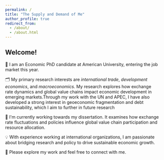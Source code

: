 ```yaml
---
permalink: /
title: "The Supply and Demand of Me"
author_profile: true
redirect_from: 
  - /about/
  - /about.html
---
```



##  Welcome! 

🙋 I am an Economic PhD candidate at American University, entering the job market this year.

🗂️ My primary research interests are *international trade*, *development economics*, and *macroeconomics*. My research explores how exchange rate dynamics and global value chains impact economic development in emerging markets.Through my work with the UN and APEC, I have also developed a strong interest in geoeconomic fragmentation and debt sustainability, which I aim to further in future research

📝 I'm currently working towards my dissertation. It examines how exchange rate fluctuations and policies influence global value chain participation and resource allocation.

💡 With  experience working at international organizations, I am passionate about bridging research and policy to drive sustainable economic growth. 

🔀 Please explore my work and feel free to connect with me.